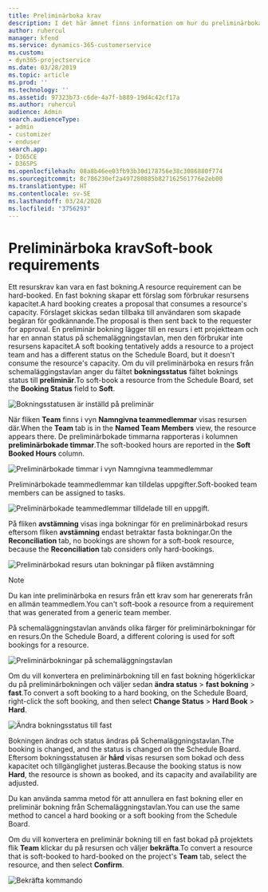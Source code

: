 ```yaml
---
title: Preliminärboka krav
description: I det här ämnet finns information om hur du preliminärbokar krav.
author: ruhercul
manager: kfend
ms.service: dynamics-365-customerservice
ms.custom:
- dyn365-projectservice
ms.date: 03/28/2019
ms.topic: article
ms.prod: ''
ms.technology: ''
ms.assetid: 97323b73-c6de-4a7f-b889-19d4c42cf17a
ms.author: ruhercul
audience: Admin
search.audienceType:
- admin
- customizer
- enduser
search.app:
- D365CE
- D365PS
ms.openlocfilehash: 08a8b46ee03fb93b30d178756e38c3086880f774
ms.sourcegitcommit: 8c786230ef2a497280885b827162561776e2eb00
ms.translationtype: HT
ms.contentlocale: sv-SE
ms.lasthandoff: 03/24/2020
ms.locfileid: "3756293"
---
```

# <a name="soft-book-requirements"></a><span data-ttu-id="eacf3-103">Preliminärboka krav</span><span class="sxs-lookup"><span data-stu-id="eacf3-103">Soft-book requirements</span></span>

<span data-ttu-id="eacf3-104">Ett resurskrav kan vara en fast bokning.</span><span class="sxs-lookup"><span data-stu-id="eacf3-104">A resource requirement can be hard-booked.</span></span> <span data-ttu-id="eacf3-105">En fast bokning skapar ett förslag som förbrukar resursens kapacitet.</span><span class="sxs-lookup"><span data-stu-id="eacf3-105">A hard booking creates a proposal that consumes a resource's capacity.</span></span> <span data-ttu-id="eacf3-106">Förslaget skickas sedan tillbaka till användaren som skapade begäran för godkännande.</span><span class="sxs-lookup"><span data-stu-id="eacf3-106">The proposal is then sent back to the requester for approval.</span></span> <span data-ttu-id="eacf3-107">En preliminär bokning lägger till en resurs i ett projektteam och har en annan status på schemaläggningstavlan, men den förbrukar inte resursens kapacitet.</span><span class="sxs-lookup"><span data-stu-id="eacf3-107">A soft booking tentatively adds a resource to a project team and has a different status on the Schedule Board, but it doesn't consume the resource's capacity.</span></span> <span data-ttu-id="eacf3-108">Om du vill preliminärboka en resurs från schemaläggingstavlan anger du fältet **bokningsstatus** fältet boknings status till **preliminär**.</span><span class="sxs-lookup"><span data-stu-id="eacf3-108">To soft-book a resource from the Schedule Board, set the **Booking Status** field to **Soft**.</span></span>

![Bokningsstatusen är inställd på preliminär](media/Resource-Management-image77.png)

<span data-ttu-id="eacf3-110">När fliken **Team** finns i vyn **Namngivna teammedlemmar** visas resursen där.</span><span class="sxs-lookup"><span data-stu-id="eacf3-110">When the **Team** tab is in the **Named Team Members** view, the resource appears there.</span></span> <span data-ttu-id="eacf3-111">De preliminärbokade timmarna rapporteras i kolumnen **preliminärbokade timmar**.</span><span class="sxs-lookup"><span data-stu-id="eacf3-111">The soft-booked hours are reported in the **Soft Booked Hours** column.</span></span>

![Preliminärbokade timmar i vyn Namngivna teammedlemmar](media/Resource-Management-image78.png)

<span data-ttu-id="eacf3-113">Preliminärbokade teammedlemmar kan tilldelas uppgifter.</span><span class="sxs-lookup"><span data-stu-id="eacf3-113">Soft-booked team members can be assigned to tasks.</span></span>

![Preliminärbokade teammedlemmar tilldelade till en uppgift.](media/Resource-Management-image79.png)

<span data-ttu-id="eacf3-115">På fliken **avstämning** visas inga bokningar för en preliminärbokad resurs eftersom fliken **avstämning** endast betraktar fasta bokningar.</span><span class="sxs-lookup"><span data-stu-id="eacf3-115">On the **Reconciliation** tab, no bookings are shown for a soft-book resource, because the **Reconciliation** tab considers only hard-bookings.</span></span>

![Preliminärbokad resurs utan bokningar på fliken avstämning](media/Resource-Management-image80.png)

> [!NOTE]
> <span data-ttu-id="eacf3-117">Du kan inte preliminärboka en resurs från ett krav som har genererats från en allmän teammedlem.</span><span class="sxs-lookup"><span data-stu-id="eacf3-117">You can't soft-book a resource from a requirement that was generated from a generic team member.</span></span>

<span data-ttu-id="eacf3-118">På schemaläggningstavlan används olika färger för preliminärbokningar för en resurs.</span><span class="sxs-lookup"><span data-stu-id="eacf3-118">On the Schedule Board, a different coloring is used for soft bookings for a resource.</span></span>

![Preliminärbokningar på schemaläggningstavlan](media/Resource-Management-image81.png)

<span data-ttu-id="eacf3-120">Om du vill konvertera en preliminärbokning till en fast bokning högerklickar du på preliminärbokningen och väljer sedan **ändra status** \> **fast bokning** \> **fast**.</span><span class="sxs-lookup"><span data-stu-id="eacf3-120">To convert a soft booking to a hard booking, on the Schedule Board, right-click the soft booking, and then select **Change Status** \> **Hard Book** \> **Hard**.</span></span>

![Ändra bokningsstatus till fast](media/Resource-Management-image82.png)

<span data-ttu-id="eacf3-122">Bokningen ändras och status ändras på Schemaläggningstavlan.</span><span class="sxs-lookup"><span data-stu-id="eacf3-122">The booking is changed, and the status is changed on the Schedule Board.</span></span> <span data-ttu-id="eacf3-123">Eftersom bokningsstatusen är **hård** visas resursen som bokad och dess kapacitet och tillgänglighet justeras.</span><span class="sxs-lookup"><span data-stu-id="eacf3-123">Because the booking status is now **Hard**, the resource is shown as booked, and its capacity and availability are adjusted.</span></span>

<span data-ttu-id="eacf3-124">Du kan använda samma metod för att annullera en fast bokning eller en preliminär bokning från Schemaläggningstavlan.</span><span class="sxs-lookup"><span data-stu-id="eacf3-124">You can use the same method to cancel a hard booking or a soft booking from the Schedule Board.</span></span>

<span data-ttu-id="eacf3-125">Om du vill konvertera en preliminär bokning till en fast bokad på projektets flik **Team** klickar du på resursen och väljer **bekräfta**.</span><span class="sxs-lookup"><span data-stu-id="eacf3-125">To convert a resource that is soft-booked to hard-booked on the project's **Team** tab, select the resource, and then select **Confirm**.</span></span>

![Bekräfta kommando](media/Resource-Management-image83.png)
